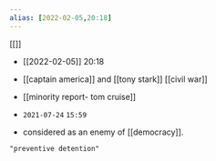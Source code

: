 ```yaml
---
alias: [2022-02-05,20:18]
---
```

[[]]

- [[2022-02-05]] 20:18
- [[captain america]] and [[tony stark]] [[civil war]]
- [[minority report- tom cruise]]

- `2021-07-24` `15:59`
- considered as an enemy of [[democracy]].
```query
"preventive detention"
```
